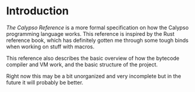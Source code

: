 # Introduction

*The Calypso Reference* is a more formal specification on how the Calypso programming language works. This reference is inspired by the Rust reference book, which has definitely gotten me through some tough binds when working on stuff with macros.

This reference also describes the basic overview of how the bytecode compiler and VM work, and the basic structure of the project.

Right now this may be a bit unorganized and very incomplete but in the future it will probably be better.